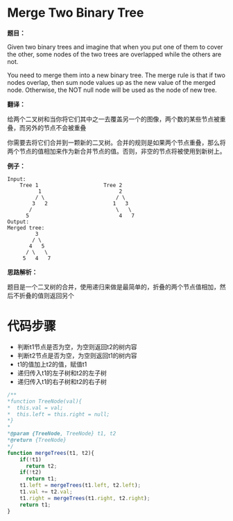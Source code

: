 # Merge Two Binary Tree

**题目：**



Given two binary trees and imagine that when you put one of them to cover the other, some nodes of the two trees are overlapped while the others are not. 

You need to merge them into a new binary tree. The merge rule is that if two nodes overlap, then sum node values up as the new value of the merged node. Otherwise, the NOT null node will be used as the node of new tree.



**翻译：**



给两个二叉树和当你将它们其中之一去覆盖另一个的图像，两个数的某些节点被重叠，而另外的节点不会被重叠



你需要去将它们合并到一颗新的二叉树。合并的规则是如果两个节点重叠，那么将两个节点的值相加来作为新合并节点的值。否则，非空的节点将被使用到新树上。



**例子：**



```
Input: 
	Tree 1                     Tree 2                  
          1                         2                             
         / \                       / \                            
        3   2                     1   3                        
       /                           \   \                      
      5                             4   7                  
Output: 
Merged tree:
	     3
	    / \
	   4   5
	  / \   \ 
	 5   4   7
```





**思路解析：**



题目是一个二叉树的合并，使用递归来做是最简单的，折叠的两个节点值相加，然后不折叠的值则返回另个



# 代码步骤

* 判断t1节点是否为空，为空则返回t2的树内容
* 判断t2节点是否为空，为空则返回t1的树内容
* t1的值加上t2的值，赋值t1
* 递归传入t1的左子树和t2的左子树
* 递归传入t1的右子树和t2的右子树



```javascript
/**
*function TreeNode(val){
*  this.val = val;
*  this.left = this.right = null;
*}
*
*@param {TreeNode, TreeNode} t1, t2
*@return {TreeNode}
*/
function mergeTrees(t1, t2){
    if(!t1)
      return t2;
  	if(!t2)
      return t1;
  	t1.left = mergeTrees(t1.left, t2.left);
  	t1.val += t2.val;
  	t1.right = mergeTrees(t1.right, t2.right);
  	return t1;
}
```


